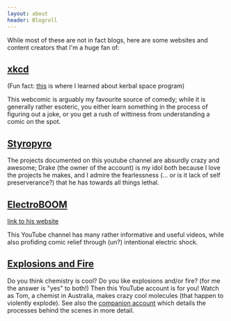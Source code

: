 ```yaml
---
layout: about
header: Blogroll
---
```


While most of these are not in fact blogs, here are some websites and content creators that I'm a huge fan of:
## <a href="https://www.xkcd.com" target="_blank">xkcd</a>

(Fun fact: [this](https://xkcd.com/1356/) is where I learned about kerbal space program)

This webcomic is arguably my favourite source of comedy; while it is generally rather esoteric, you either learn something in the process of figuring out a joke, or you get a rush of wittiness from understanding a comic on the spot.

## <a href="https://www.youtube.com/styropyro" target="_blank">Styropyro</a>

The projects documented on this youtube channel are absurdly crazy and awesome; Drake (the owner of the account) is my idol both because I love the projects he makes, and I admire the fearlessness (... or is it lack of self preserverance?) that he has towards all things lethal.

<!-- ## [ElectroBOOM](https://www.youtube.com/electroboom) -->
## <a href="https://www.youtube.com/electroboom" target="_blank">ElectroBOOM</a>
<a href="https://www.electroboom.com" target="_blank">link to his website</a>

This YouTube channel has many rather informative and useful videos, while also profiding comic relief through (un?) intentional electric shock.

## <a href="https://www.youtube.com/c/explosionsfire2" target="_blank">Explosions and Fire</a>

Do you think chemistry is cool? Do you like explosions and/or fire? (for me the answer is "yes" to both!) Then this YouTube account is for you! Watch as Tom, a chemist in Australia, makes crazy cool molecules (that happen to violently explode). See also the <a href="https://www.youtube.com/@ExtractionsAndIre" target="_blank">companion account</a> which details the processes behind the scenes in more detail.

